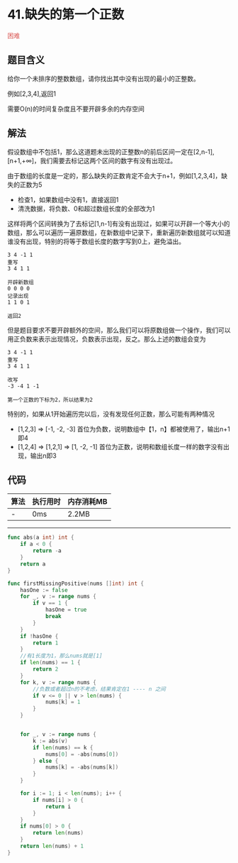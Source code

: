 # 41.缺失的第一个正数

<span style="color:#d9534f">困难</span>

## 题目含义
给你一个未排序的整数数组，请你找出其中没有出现的最小的正整数。

例如[2,3,4],返回1

需要O(n)的时间复杂度且不要开辟多余的内存空间

## 解法
假设数组中不包括1，那么这道题未出现的正整数n的前后区间一定在[2,n-1], [n+1,+∞]，我们需要去标记这两个区间的数字有没有出现过。

由于数组的长度是一定的，那么缺失的正数肯定不会大于n+1，例如[1,2,3,4]，缺失的正数为5

- 检查1，如果数组中没有1，直接返回1
- 清洗数据，将负数、0和超过数组长度的全部改为1

这样将两个区间转换为了去标记[1,n-1]有没有出现过，如果可以开辟一个等大小的数组，那么可以遍历一遍原数组，在新数组中记录下，重新遍历新数组就可以知道谁没有出现，特别的将等于数组长度的数字写到0上，避免溢出。

```
3 4 -1 1
重写
3 4 1 1

开辟新数组
0 0 0 0
记录出现
1 1 0 1

返回2
```

但是题目要求不要开辟额外的空间，那么我们可以将原数组做一个操作，我们可以用正负数来表示出现情况，负数表示出现，反之。那么上述的数组会变为

```
3 4 -1 1
重写
3 4 1 1

改写
-3 -4 1 -1

第一个正数的下标为2，所以结果为2
```

特别的，如果从1开始遍历完以后，没有发现任何正数，那么可能有两种情况

- [1,2,3] => [-1, -2, -3] 首位为负数，说明数组中【1，n】都被使用了，输出n+1即4
- [1,2,4] => [1,2,1] => [1, -2, -1] 首位为正数，说明和数组长度一样的数字没有出现，输出n即3


## 代码

| 算法 | 执行用时 | 内存消耗MB |
| ---- | -------- | ---------  |
| -   | 0ms | 2.2MB |

<hr/>

```go
func abs(a int) int {
	if a < 0 {
		return -a
	}
	return a
}

func firstMissingPositive(nums []int) int {
	hasOne := false
	for _, v := range nums {
		if v == 1 {
			hasOne = true
			break
		}
	}
	if !hasOne {
		return 1
	}
	//有1长度为1，那么nums就是[1]
	if len(nums) == 1 {
		return 2
	}
	for k, v := range nums {
		//负数或者超过n的不考虑，结果肯定在1 ---- n 之间
		if v <= 0 || v > len(nums) {
			nums[k] = 1
		}
	}


	for _, v := range nums {
		k := abs(v)
		if len(nums) == k {
			nums[0] = -abs(nums[0])
		} else {
			nums[k] = -abs(nums[k])
		}
	}

	for i := 1; i < len(nums); i++ {
		if nums[i] > 0 {
			return i
		}
	}
	if nums[0] > 0 {
		return len(nums)
	}
	return len(nums) + 1
}
```
